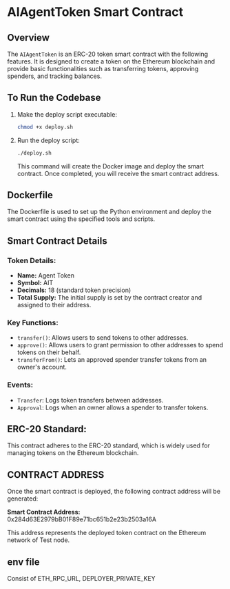 
# AIAgentToken Smart Contract

## Overview

The `AIAgentToken` is an ERC-20 token smart contract with the following features. It is designed to create a token on the Ethereum blockchain and provide basic functionalities such as transferring tokens, approving spenders, and tracking balances.

## To Run the Codebase

1. Make the deploy script executable:
   ```bash
   chmod +x deploy.sh
   ```

2. Run the deploy script:
   ```bash
   ./deploy.sh
   ```
   This command will create the Docker image and deploy the smart contract. Once completed, you will receive the smart contract address.

## Dockerfile

The Dockerfile is used to set up the Python environment and deploy the smart contract using the specified tools and scripts.

## Smart Contract Details

### Token Details:
- **Name:** Agent Token
- **Symbol:** AIT
- **Decimals:** 18 (standard token precision)
- **Total Supply:** The initial supply is set by the contract creator and assigned to their address.

### Key Functions:
- `transfer()`: Allows users to send tokens to other addresses.
- `approve()`: Allows users to grant permission to other addresses to spend tokens on their behalf.
- `transferFrom()`: Lets an approved spender transfer tokens from an owner's account.

### Events:
- `Transfer`: Logs token transfers between addresses.
- `Approval`: Logs when an owner allows a spender to transfer tokens.

## ERC-20 Standard:

This contract adheres to the ERC-20 standard, which is widely used for managing tokens on the Ethereum blockchain.

## CONTRACT ADDRESS

Once the smart contract is deployed, the following contract address will be generated:

**Smart Contract Address:** 0x284d63E2979bB01F89e71bc651b2e23b2503a16A

This address represents the deployed token contract on the Ethereum network of Test node.

## env file 

Consist of ETH_RPC_URL, DEPLOYER_PRIVATE_KEY